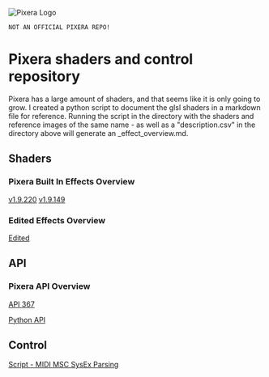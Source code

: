 ![Pixera Logo](https://pixera.one/typo3conf/ext/avtheme/Resources/Public/Images/pixera-logo.svg)

`NOT AN OFFICIAL PIXERA REPO!`

# Pixera shaders and control repository
Pixera has a large amount of shaders, and that seems like it is only going to grow. I created a python script to document the glsl shaders in a markdown file for reference. Running the script in the directory with the shaders and reference images of the same name - as well as a "description.csv" in the directory above will generate an _effect_overview.md.

## Shaders
### Pixera Built In Effects Overview
[v1.9.220](00-Pixera/02-Shaders/v1.9.220/_effect_overview.md)
[v1.9.149](00-Pixera/02-Shaders/v1.9.149/_effect_overview.md)
### Edited Effects Overview
[Edited](01-Custom/02-Shaders/Pixera-Edited/_effect_overview.md)

## API
### Pixera API Overview
[API 367](00-Pixera/03-API/_api_overview.md)

[Python API](01-Custom/03-API/src)

## Control
[Script - MIDI MSC SysEx Parsing](01-Custom/01-Control/scripts/MIDI_MSC_SysEx.lua)
